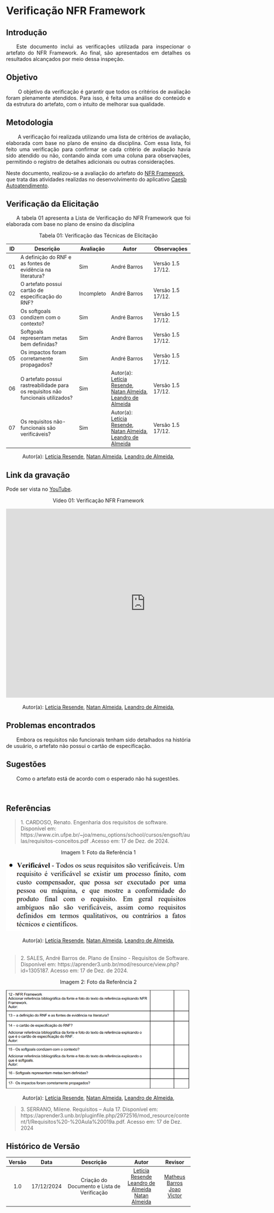 # Verificação NFR Framework

## Introdução

<p align="justify">
&emsp;&emsp;Este documento inclui as verificações utilizada para inspecionar o artefato do NFR Framework. Ao final, são apresentados em detalhes os resultados alcançados por meio dessa inspeção.
</p>

## Objetivo

<p align="justify">
&emsp;&emsp; O objetivo da verificação é garantir que todos os critérios de avaliação foram plenamente atendidos. Para isso, é feita uma análise do conteúdo e da estrutura do artefato, com o intuito de melhorar sua qualidade.
</p>

## Metodologia

<p align="justify">
&emsp;&emsp; A verificação foi realizada utilizando uma lista de critérios de avaliação, elaborada com base no plano de ensino da disciplina. Com essa lista, foi feito uma verificação para confirmar se cada critério de avaliação havia sido atendido ou não, contando ainda com uma coluna para observações, permitindo o registro de detalhes adicionais ou outras considerações.

Neste documento, realizou-se a avaliação do artefato do <a href="https://requisitos-de-software.github.io/2024.2-CAESB-Autoatendimento/modelagem_agil/nfr/">NFR Framework</a>, que trata das atividades realizdas no desenvolvimento do aplicativo <a href="https://github.com/Requisitos-de-Software/2024.2-CAESB-Autoatendimento">Caesb Autoatendimento</a>.

</p>

## Verificação da Elicitação

<p align="justify">
&emsp;&emsp;A tabela 01 apresenta a Lista de Verificação do NFR Framework que foi elaborada com base no plano de ensino da disciplina
</p>

<center>Tabela 01: Verificação das Técnicas de Elicitação</center>

| **ID** | **Descrição**                                              | **Avaliação** | **Autor**    | **Observações**   |
| ------ | ---------------------------------------------------------- | ------------- | ------------ | ----------------- |
| 01     | A definição do RNF e as fontes de evidência na literatura? | Sim           | André Barros | Versão 1.5 17/12. |
| 02     | O artefato possui cartão de especificação do RNF?          | Incompleto  | André Barros | Versão 1.5 17/12. |
| 03     | Os softgoals condizem com o contexto?                      | Sim           | André Barros | Versão 1.5 17/12. |
| 04     | Softgoals representam metas bem definidas?                 | Sim           | André Barros | Versão 1.5 17/12. |
| 05     | Os impactos foram corretamente propagados?                 | Sim           | André Barros | Versão 1.5 17/12. |
| 06     | O artefato possui rastreabilidade para os requisitos não funcionais utilizados?                 | Sim           | Autor(a): <a href="https://github.com/LeticiaResende23" target = "_blank">Letícia Resende</a>, <a href="https://github.com/natanalmeida03" target = "_blank">Natan Almeida</a>, <a href="https://github.com/leomitx10" target = "_blank">Leandro de Almeida</a>   | Versão 1.5 17/12. |
| 07     | Os requisitos não-funcionais são verificáveis?             |     Sim     | Autor(a): <a href="https://github.com/LeticiaResende23" target = "_blank">Letícia Resende</a>, <a href="https://github.com/natanalmeida03" target = "_blank">Natan Almeida</a>, <a href="https://github.com/leomitx10" target = "_blank">Leandro de Almeida</a>   | Versão 1.5 17/12. |

<center>
</p>Autor(a): <a href="https://github.com/LeticiaResende23" target = "_blank">Letícia Resende</a>, <a href="https://github.com/natanalmeida03" target = "_blank">Natan Almeida</a>, <a href="https://github.com/leomitx10" target = "_blank">Leandro de Almeida</a>,
</center>

## Link da gravação

Pode ser vista no [YouTube]().</p>

<center>
    <p>Vídeo 01: Verificação NFR Framework</p>
    <iframe width="760" height="515" src="https://youtube.com" title="YouTube video player" frameborder="0" allow="accelerometer; autoplay; clipboard-write; encrypted-media; gyroscope; picture-in-picture; web-share" referrerpolicy="strict-origin-when-cross-origin" allowfullscreen></iframe>
</p>Autor(a): <a href="https://github.com/LeticiaResende23" target = "_blank">Letícia Resende</a>, <a href="https://github.com/natanalmeida03" target = "_blank">Natan Almeida</a>, <a href="https://github.com/leomitx10" target = "_blank">Leandro de Almeida</a>,
</center>

## Problemas encontrados

<p align="justify">&emsp;&emsp;Embora os requisitos não funcionais tenham sido detalhados na história de usuário, o artefato não possui o cartão de especificação.</p>

## Sugestões

<p align="justify">&emsp;&emsp;Como o artefato está de acordo com o esperado não há sugestões.</p>

<br>

## Referências

> <p id="1">1. CARDOSO, Renato. Engenharia dos requisitos de software. Disponível em: https://www.cin.ufpe.br/~joa/menu_options/school/cursos/engsoft/aulas/requisitos-conceitos.pdf .Acesso em: 17 de Dez. de 2024.
</p>

<center><figcaption>Imagem 1: Foto da Referência 1</figcaption></center>
 
![ref1](../../assets/nfrvvee.png)

 <center>
</p>Autor(a): <a href="https://github.com/LeticiaResende23" target = "_blank">Letícia Resende</a>, <a href="https://github.com/natanalmeida03" target = "_blank">Natan Almeida</a>, <a href="https://github.com/leomitx10" target = "_blank">Leandro de Almeida</a>,
</center>

<br>

> <p id="2">2. SALES, André Barros de. Plano de Ensino - Requisitos de Software. Disponível em: https://aprender3.unb.br/mod/resource/view.php?id=1305187. Acesso em: 17 de Dez. de 2024.

 </p>
 
<center><figcaption>Imagem 2: Foto da Referência 2</figcaption></center>

![ref2](../../assets/qstNFR.png)

 <center>
</p>Autor(a): <a href="https://github.com/LeticiaResende23" target = "_blank">Letícia Resende</a>, <a href="https://github.com/natanalmeida03" target = "_blank">Natan Almeida</a>, <a href="https://github.com/leomitx10" target = "_blank">Leandro de Almeida</a>,
</center>

> <p>3. SERRANO, Milene. Requisitos – Aula 17. Disponível em: https://aprender3.unb.br/pluginfile.php/2972516/mod_resource/content/1/Requisitos%20-%20Aula%20019a.pdf. Acesso em: 17 de Dez. 2024</p>


## Histórico de Versão

| Versão |    Data    |                  Descrição                  |                       Autor                        |                        Revisor                         |
| :----: | :--------: | :-----------------------------------------: | :------------------------------------------------: | :----------------------------------------------------: |
|  1.0   | 17/12/2024 | Criação do Documento e Lista de Verificação | [Letícia Resende](https://github.com/LeticiaResende23)<br> [Leandro de Almeida](https://github.com/leomitx10)<br> [Natan Almeida](https://github.com/natanalmeida03)| [Matheus Barros](https://github.com/Ninja-Haiyai) <br> [Joao Victor](https://github.com/jmarquees) |
